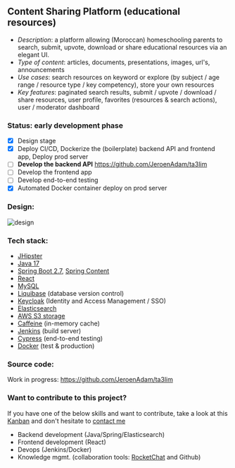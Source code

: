 ## Content Sharing Platform (educational resources)

 * *Description*: a platform allowing (Moroccan) homeschooling parents to search, submit, upvote, download or share educational resources via an elegant UI.
 * *Type of content*: articles, documents, presentations, images, url's, announcements
 * *Use cases*: search resources on keyword or explore (by subject / age range / resource type / key competency), store your own resources
 * *Key features*: paginated search results, submit / upvote / download / share resources, user profile, favorites (resources & search actions), user / moderator dashboard

### Status: early development phase

- [x] Design stage
- [x] Deploy CI/CD, Dockerize the (boilerplate) backend API and frontend app, Deploy prod server
- [ ] **Develop the backend API** https://github.com/JeroenAdam/ta3lim
- [ ] Develop the frontend app
- [ ] Develop end-to-end testing
- [x] Automated Docker container deploy on prod server

### Design:

![design](http://images.ctfassets.net/miz0cgjcqgye/4npYG5TiwIaNqk4ASIADAZ/4790d9a3fd092c41a2b5d334338c9955/ta3limnew.png)

### Tech stack:
 * [JHipster](https://www.jhipster.tech)
 * [Java 17](https://openjdk.java.net)
 * [Spring Boot 2.7](https://spring.io/projects/spring-boot), [Spring Content](https://paulcwarren.github.io/spring-content)
 * [React](https://reactjs.org)
 * [MySQL](https://www.mysql.com)
 * [Liquibase](https://www.liquibase.org) (database version control)
 * [Keycloak](https://www.keycloak.org) (Identity and Access Management / SSO)
 * [Elasticsearch](https://github.com/elastic/elasticsearch)
 * [AWS S3 storage](https://aws.amazon.com/s3)
 * [Caffeine](https://github.com/ben-manes/caffeine) (in-memory cache)
 * [Jenkins](https://jenkins.io) (build server)
 * [Cypress](https://www.cypress.io) (end-to-end testing)
 * [Docker](https://www.docker.com) (test & production)

###  Source code:

Work in progress: https://github.com/JeroenAdam/ta3lim

### Want to contribute to this project?
If you have one of the below skills and want to contribute, take a look at this [Kanban](https://github.com/JeroenAdam/Content-sharing-platform/projects/1) and don't hesitate to [contact me](https://www.adambahri.com/contact)

 * Backend development (Java/Spring/Elasticsearch)
 * Frontend development (React)
 * Devops (Jenkins/Docker)
 * Knowledge mgmt. (collaboration tools: [RocketChat](https://rocket.chat) and Github)
